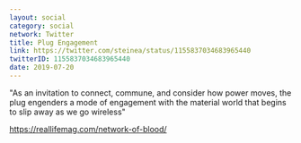 ```yaml
---
layout: social
category: social
network: Twitter
title: Plug Engagement
link: https://twitter.com/steinea/status/1155837034683965440
twitterID: 1155837034683965440
date: 2019-07-20
---
```


"As an invitation to connect, commune, and consider how power moves, the plug engenders a mode of engagement with the material world that begins to slip away as we go wireless"

<https://reallifemag.com/network-of-blood/>

